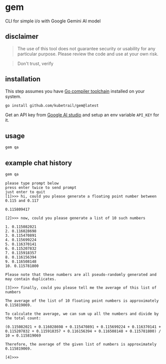 # gem
CLI for simple i/o with Google Gemini AI model

## disclaimer
> The use of this tool does not guarantee security or usability for any
> particular purpose. Please review the code and use at your own risk.

> Don't trust, verify

## installation
This step assumes you have [Go compiler toolchain](https://go.dev/dl/)
installed on your system.

```bash
go install github.com/kubetrail/gem@latest
```

Get an API key from [Google AI studio](https://makersuite.google.com/app/apikey)
and setup an env variable `API_KEY` for it.

## usage
```bash
gem qa
```

## example chat history

```bash
gem qa
```
```text
please type prompt below
press enter twice to send prompt
just enter to quit
[1]>>> hi, could you please generate a floating point number between 0.115 and 0.117

0.115809417

[2]>>> now, could you please generate a list of 10 such numbers

1. 0.115082021
2. 0.116028698
3. 0.115470891
4. 0.115699224
5. 0.116370141
6. 0.115207832
7. 0.115918357
8. 0.116156394
9. 0.116508148
10. 0.115781800

Please note that these numbers are all pseudo-randomly generated and may contain duplicates.

[3]>>> finally, could you please tell me the average of this list of numbers

The average of the list of 10 floating point numbers is approximately 0.115819069.

To calculate the average, we can sum up all the numbers and divide by the total count:

(0.115082021 + 0.116028698 + 0.115470891 + 0.115699224 + 0.116370141 + 0.115207832 + 0.115918357 + 0.116156394 + 0.116508148 + 0.115781800) / 10 = 0.115819069

Therefore, the average of the given list of numbers is approximately 0.115819069.

[4]>>>
```
